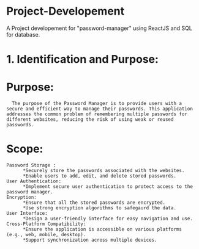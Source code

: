 # Project-Developement
A Project developement for "password-manager" using ReactJS and SQL for database. 

# 1. Identification and Purpose:
# Purpose:
      The purpose of the Password Manager is to provide users with a secure and efficient way to manage their passwords. This application addresses the common problem of remembering multiple passwords for different websites, reducing the risk of using weak or reused passwords.

# Scope: 
	Password Storage : 
 	      *Securely store the passwords associated with the websites.
	      *Enable users to add, edit, and delete stored passwords.
	User Authentication:
	      *Implement secure user authentication to protect access to the password manager.
	Encryption:
	      *Ensure that all the stored passwords are encrypted.
	      *Use strong encryption algorithms to safegaurd the data.
	User Interface:
	      *Design a user-friendly interface for easy navigation and use.
	Cross-Platform Compatibility:
 	      *Ensure the application is accessible on various platforms (e.g., web, mobile, desktop).
	      *Support synchronization across multiple devices.



      
